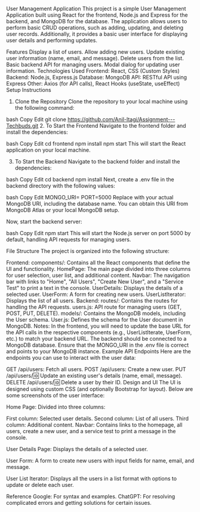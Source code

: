 User Management Application
This project is a simple User Management Application built using React for the frontend, Node.js and Express for the backend, and MongoDB for the database. The application allows users to perform basic CRUD operations, such as adding, updating, and deleting user records. Additionally, it provides a basic user interface for displaying user details and performing updates.

Features
Display a list of users.
Allow adding new users.
Update existing user information (name, email, and message).
Delete users from the list.
Basic backend API for managing users.
Modal dialog for updating user information.
Technologies Used
Frontend: React, CSS (Custom Styles)
Backend: Node.js, Express.js
Database: MongoDB
API: RESTful API using Express
Other: Axios (for API calls), React Hooks (useState, useEffect)
Setup Instructions
1. Clone the Repository
Clone the repository to your local machine using the following command:

bash
Copy
Edit
git clone https://github.com/Anil-Itagi/Assignment---Techbuds.git
2. To Start the Frontend
Navigate to the frontend folder and install the dependencies:

bash
Copy
Edit
cd frontend
npm install
npm start
This will start the React application on your local machine.

3. To Start the Backend
Navigate to the backend folder and install the dependencies:

bash
Copy
Edit
cd backend
npm install
Next, create a .env file in the backend directory with the following values:

bash
Copy
Edit
MONGO_URI=<Your MongoDB URI>
PORT=5000
Replace <Your MongoDB URI> with your actual MongoDB URI, including the database name. You can obtain this URI from MongoDB Atlas or your local MongoDB setup.

Now, start the backend server:

bash
Copy
Edit
npm start
This will start the Node.js server on port 5000 by default, handling API requests for managing users.

File Structure
The project is organized into the following structure:

Frontend:
components/: Contains all the React components that define the UI and functionality.
HomePage: The main page divided into three columns for user selection, user list, and additional content.
Navbar: The navigation bar with links to "Home", "All Users", "Create New User", and a "Service Test" to print a text in the console.
UserDetails: Displays the details of a selected user.
UserForm: A form for creating new users.
UserListIterator: Displays the list of all users.
Backend:
routes/: Contains the routes for handling the API requests.
users.js: API route for managing users (GET, POST, PUT, DELETE).
models/: Contains the MongoDB models, including the User schema.
User.js: Defines the schema for the User document in MongoDB.
Notes:
In the frontend, you will need to update the base URL for the API calls in the respective components (e.g., UserListIterate, UserForm, etc.) to match your backend URL.
The backend should be connected to a MongoDB database. Ensure that the MONGO_URI in the .env file is correct and points to your MongoDB instance.
Example API Endpoints
Here are the endpoints you can use to interact with the user data:

GET /api/users: Fetch all users.
POST /api/users: Create a new user.
PUT /api/users/:id: Update an existing user's details (name, email, message).
DELETE /api/users/:id: Delete a user by their ID.
Design and UI
The UI is designed using custom CSS (and optionally Bootstrap for layout). Below are some screenshots of the user interface:

Home Page: Divided into three columns:

First column: Selected user details.
Second column: List of all users.
Third column: Additional content.
Navbar: Contains links to the homepage, all users, create a new user, and a service test to print a message in the console.

User Details Page: Displays the details of a selected user.

User Form: A form to create new users with input fields for name, email, and message.

User List Iterator: Displays all the users in a list format with options to update or delete each user.

Reference
Google: For syntax and examples.
ChatGPT: For resolving complicated errors and getting solutions for certain issues.
